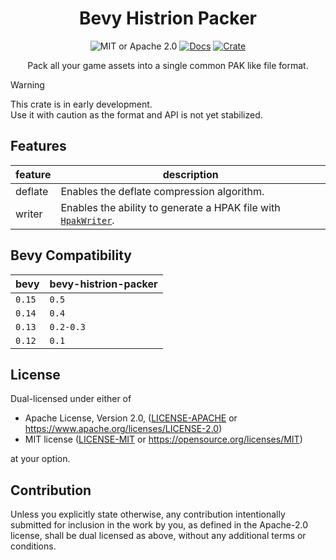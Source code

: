 <h1 align="center"> Bevy Histrion Packer</h1>

<div align="center">

![MIT or Apache 2.0](https://img.shields.io/badge/License-MIT%20or%20Apache%202.0-blue.svg)
[![Docs](https://docs.rs/bevy-histrion-packer/badge.svg)](https://docs.rs/bevy-histrion-packer)
[![Crate](https://img.shields.io/crates/v/bevy-histrion-packer.svg)](https://crates.io/crates/bevy-histrion-packer)

Pack all your game assets into a single common PAK like file format.

</div>

> [!WARNING]
> This crate is in early development.<br/>
> Use it with caution as the format and API is not yet stabilized.

## Features

| feature | description                                                                              |
| ------- | ---------------------------------------------------------------------------------------- |
| deflate | Enables the deflate compression algorithm.                                               |
| writer  | Enables the ability to generate a HPAK file with [`HpakWriter`](./src/format/writer.rs). |

## Bevy Compatibility

| bevy   | bevy-histrion-packer |
| ------ | -------------------- |
| `0.15` | `0.5`                |
| `0.14` | `0.4`                |
| `0.13` | `0.2-0.3`            |
| `0.12` | `0.1`                |

## License

Dual-licensed under either of

- Apache License, Version 2.0, ([LICENSE-APACHE](/LICENSE-APACHE) or <https://www.apache.org/licenses/LICENSE-2.0>)
- MIT license ([LICENSE-MIT](/LICENSE-MIT) or <https://opensource.org/licenses/MIT>)

at your option.

## Contribution

Unless you explicitly state otherwise, any contribution intentionally submitted
for inclusion in the work by you, as defined in the Apache-2.0 license, shall be dual licensed as above, without any
additional terms or conditions.

